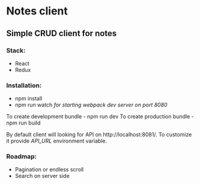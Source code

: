 
# Notes client #
## Simple CRUD client for notes ##
### Stack: ###
 - React
 - Redux

### Installation: ###
 - npm install
 - npm run watch *for starting webpack dev server on port 8080*

 To create development bundle - npm run dev
 To create production bundle - npm run build

 By default client will looking for API on http://localhost:8081/.
 To customize it provide *API_URL* environment variable.

 ### Roadmap: ###
  - Pagination or endless scroll
  - Search on server side